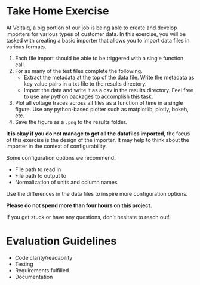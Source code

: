 # Take Home Exercise
At Voltaiq, a big portion of our job is being able to create and develop importers for various types of customer data. In this exercise, you will be tasked with creating a basic importer that allows you to import data files in various formats.

1. Each file import should be able to be triggered with a single function call.
2. For as many of the test files complete the following.
   * Extract the metadata at the top of the data file. Write the metadata as key value pairs in a txt file to the results directory.
   * Import the data and write it as a csv in the results directory. Feel free to use any python packages to accomplish this task.
3. Plot all voltage traces across all files as a function of time in a single figure. Use any python-based plotter such as matplotlib, plotly, bokeh, etc.
4. Save the figure as a `.png` to the results folder.

**It is okay if you do not manage to get all the datafiles imported**, the focus of this exercise is the design of the importer. It may help to think about the importer in the context of configurability.

Some configuration options we recommend:
   * File path to read in
   * File path to output to
   * Normalization of units and column names

Use the differences in the data files to inspire more configuration options.

**Please do not spend more than four hours on this project.**

If you get stuck or have any questions, don't hesitate to reach out!

# Evaluation Guidelines
* Code clarity/readability
* Testing
* Requirements fulfilled
* Documentation
